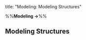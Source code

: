 <frontmatter>
title: "Modeling: Modeling Structures"
</frontmatter>

<link rel="stylesheet" href="{{baseUrl}}/css/textbook.css">

<div class="website-content" id="all">

%%**Modeling →**%%

<div id="title">

## Modeling Structures
</div>
<div id="main">

<include src="classDiagramsBasic/embed.md" boilerplate  />
<!-- <include src="classDiagramsIntermediate/embed.md" boilerplate  /> -->
<!-- <include src="classDiagramsAdvanced/embed.md" boilerplate  /> -->
<include src="objectDiagrams/embed.md" boilerplate  />
<include src="objectOrientedDomainModels/embed.md" boilerplate  />
<include src="deploymentDiagrams/embed.md" boilerplate  />
<include src="componentDiagrams/embed.md" boilerplate  />
<include src="packageDiagrams/embed.md" boilerplate  />
<include src="compositeStructureDiagrams/embed.md" boilerplate  />

</div>

</div>
